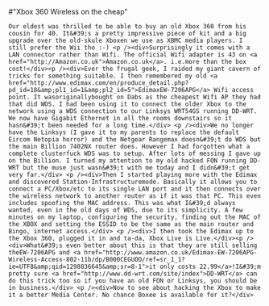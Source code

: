 #"Xbox 360 Wireless on the cheap"


    Our eldest was thrilled to be able to buy an old Xbox 360 from his cousin for 40. It&#39;s a pretty impressive piece of kit and a big upgrade over the old-skule Xboxen we use as XBMC media players. I still prefer the Wii tho :-) <p /><div>Surprisingly it comes with a LAN connector rather than Wifi. The official Wifi adapter is 43 on <a href="http://Amazon.co.uk">Amazon.co.uk</a>. i.e.more than the box cost!</div><p /><div>Ever the frugal geek, I raided my giant cavern of tricks for something suitable. I then remembered my old <a href="http://www.edimax.com/en/produce_detail.php?pd_id=18&amp;pl1_id=1&amp;pl2_id=5">EdimaxEW-7206APG</a> Wifi access point. It wasoriginallybought on Dabs as the cheapest Wifi AP they had that did WDS. I had been using it to connect the older Xbox to the network using a WDS connection to our Linksys WRT54GS running DD-WRT. We now have Gigabit Ethernet in all the rooms downstairs so it hasn&#39;t been needed for a long time.</div> <p /><div>We no longer have the Linksys (I gave it to my parents to replace the default Eircom Netopia horror) and the Netgear Rangemax doesn&#39;t do WDS but the main Billion 7402NX router does. However I had forgotten what a complete clusterfuck WDS was to setup. After lots of messing I gave up on the Billion. I turned my attention to my old hacked FON running DD-WRT but the muse just wasn&#39;t with me today and I didn&#39;t get very far.</div> <p /><div>Then I started playing more with the Edimax and discovered Station-Infrastructuremode. Basically it allows you to connect a PC/Xbox/etc to its single LAN port and it then connects over the wireless network to another router as if it was that PC. This even includes spoofing the MAC address. This was what I&#39;d always wanted, even in the old days of WDS, due to its simplicity. A few minutes on my laptop, configuring the security, finding out the MAC of the XBOX and setting the ESSID to be the same as the main router and Bingo, internet access.</div> <p /><div>I then took the Edimax up to the Xbox 360, plugged it in and ta-da, Xbox Live is Live.</div><p /><div>What&#39;s even better about this is that they are still selling theEW-7206APG and <a href="http://www.amazon.co.uk/Edimax-EW-7206APG-Wireless-Access-802-11b/dp/B000CEGUOO/ref=sr_1_1?ie=UTF8&amp;qid=1298836645&amp;sr=8-1">it only costs 22.99</a>!I&#39;m pretty sure <a href="http://www.dd-wrt.com/site/index">DD-WRT</a> can do this trick too so if you have an old FON or Linksys, you should be in business.</div> <p /><div>Now to see about hacking the Xbox to make it a better Media Center. No chance Boxee is available for it?</div>
  